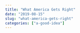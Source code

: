 ```yaml
---
title: "What America Gets Right"
date: "2019-08-15"
slug: "what-america-gets-right"
categories: ["a-good-idea"]
---
```



